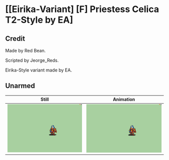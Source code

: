 # [\[Eirika-Variant\] \[F\] Priestess Celica T2-Style by EA]

## Credit

Made by Red Bean.

Scripted by Jeorge_Reds.

Eirika-Style variant made by EA.

## Unarmed

| Still | Animation |
| :---: | :-------: |
| ![Unarmed still](./Unarmed_000.png) | ![Unarmed animation](./Unarmed.gif) |
